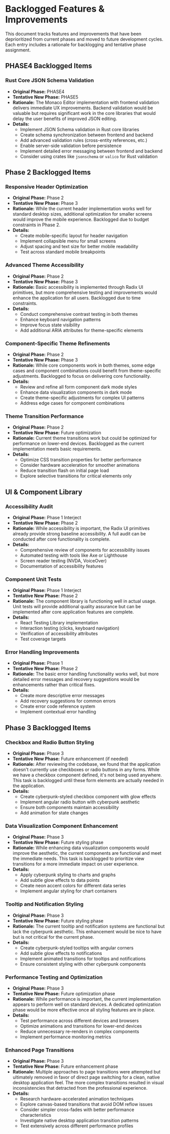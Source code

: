 # Backlogged Features & Improvements

This document tracks features and improvements that have been deprioritized from current phases and moved to future development cycles. Each entry includes a rationale for backlogging and tentative phase assignment.

## PHASE4 Backlogged Items

### Rust Core JSON Schema Validation
- **Original Phase:** PHASE4
- **Tentative New Phase:** PHASE5
- **Rationale:** The Monaco Editor implementation with frontend validation delivers immediate UX improvements. Backend validation would be valuable but requires significant work in the core libraries that would delay the user benefits of improved JSON editing.
- **Details:**
  - Implement JSON Schema validation in Rust core libraries
  - Create schema synchronization between frontend and backend
  - Add advanced validation rules (cross-entity references, etc.)
  - Enable server-side validation before persistence
  - Implement detailed error messaging between frontend and backend
  - Consider using crates like `jsonschema` or `valico` for Rust validation

## Phase 2 Backlogged Items

### Responsive Header Optimization
- **Original Phase:** Phase 2
- **Tentative New Phase:** Phase 3
- **Rationale:** While the current header implementation works well for standard desktop sizes, additional optimization for smaller screens would improve the mobile experience. Backlogged due to budget constraints in Phase 2.
- **Details:**
  - Create mobile-specific layout for header navigation
  - Implement collapsible menu for small screens
  - Adjust spacing and text size for better mobile readability
  - Test across standard mobile breakpoints

### Advanced Theme Accessibility
- **Original Phase:** Phase 2
- **Tentative New Phase:** Phase 3
- **Rationale:** Basic accessibility is implemented through Radix UI primitives, but more comprehensive testing and improvements would enhance the application for all users. Backlogged due to time constraints.
- **Details:**
  - Conduct comprehensive contrast testing in both themes
  - Enhance keyboard navigation patterns
  - Improve focus state visibility
  - Add additional ARIA attributes for theme-specific elements

### Component-Specific Theme Refinements
- **Original Phase:** Phase 2
- **Tentative New Phase:** Phase 3
- **Rationale:** While core components work in both themes, some edge cases and component combinations could benefit from theme-specific adjustments. Backlogged to focus on delivering core functionality.
- **Details:**
  - Review and refine all form component dark mode styles
  - Enhance data visualization components in dark mode
  - Create theme-specific adjustments for complex UI patterns
  - Address edge cases for component combinations

### Theme Transition Performance
- **Original Phase:** Phase 2
- **Tentative New Phase:** Future optimization
- **Rationale:** Current theme transitions work but could be optimized for performance on lower-end devices. Backlogged as the current implementation meets basic requirements.
- **Details:**
  - Optimize CSS transition properties for better performance
  - Consider hardware acceleration for smoother animations
  - Reduce transition flash on initial page load
  - Explore selective transitions for critical elements only

## UI & Component Library

### Accessibility Audit
- **Original Phase:** Phase 1 Interject
- **Tentative New Phase:** Phase 2
- **Rationale:** While accessibility is important, the Radix UI primitives already provide strong baseline accessibility. A full audit can be conducted after core functionality is complete.
- **Details:**
  - Comprehensive review of components for accessibility issues
  - Automated testing with tools like Axe or Lighthouse
  - Screen reader testing (NVDA, VoiceOver)
  - Documentation of accessibility features

### Component Unit Tests
- **Original Phase:** Phase 1 Interject
- **Tentative New Phase:** Phase 2
- **Rationale:** The component library is functioning well in actual usage. Unit tests will provide additional quality assurance but can be implemented after core application features are complete.
- **Details:**
  - React Testing Library implementation
  - Interaction testing (clicks, keyboard navigation)
  - Verification of accessibility attributes
  - Test coverage targets

### Error Handling Improvements
- **Original Phase:** Phase 1
- **Tentative New Phase:** Phase 2
- **Rationale:** The basic error handling functionality works well, but more detailed error messages and recovery suggestions would be enhancements rather than critical fixes.
- **Details:**
  - Create more descriptive error messages
  - Add recovery suggestions for common errors
  - Create error code reference system
  - Implement contextual error handling

## Phase 3 Backlogged Items

### Checkbox and Radio Button Styling
- **Original Phase:** Phase 3
- **Tentative New Phase:** Future enhancement (if needed)
- **Rationale:** After reviewing the codebase, we found that the application doesn't currently use checkboxes or radio buttons in any forms. While we have a checkbox component defined, it's not being used anywhere. This task is backlogged until these form elements are actually needed in the application.
- **Details:**
  - Create cyberpunk-styled checkbox component with glow effects
  - Implement angular radio button with cyberpunk aesthetic
  - Ensure both components maintain accessibility
  - Add animation for state changes

### Data Visualization Component Enhancement
- **Original Phase:** Phase 3
- **Tentative New Phase:** Future styling phase
- **Rationale:** While enhancing data visualization components would improve the aesthetic, the current components are functional and meet the immediate needs. This task is backlogged to prioritize view transitions for a more immediate impact on user experience.
- **Details:**
  - Apply cyberpunk styling to charts and graphs
  - Add subtle glow effects to data points
  - Create neon accent colors for different data series
  - Implement angular styling for chart containers

### Tooltip and Notification Styling
- **Original Phase:** Phase 3
- **Tentative New Phase:** Future styling phase
- **Rationale:** The current tooltip and notification systems are functional but lack the cyberpunk aesthetic. This enhancement would be nice to have but is not critical for the current phase.
- **Details:**
  - Create cyberpunk-styled tooltips with angular corners
  - Add subtle glow effects to notifications
  - Implement animated transitions for tooltips and notifications
  - Ensure consistent styling with other cyberpunk components

### Performance Testing and Optimization
- **Original Phase:** Phase 3
- **Tentative New Phase:** Future optimization phase
- **Rationale:** While performance is important, the current implementation appears to perform well on standard devices. A dedicated optimization phase would be more effective once all styling features are in place.
- **Details:**
  - Test performance across different devices and browsers
  - Optimize animations and transitions for lower-end devices
  - Reduce unnecessary re-renders in complex components
  - Implement performance monitoring metrics

### Enhanced Page Transitions
- **Original Phase:** Phase 3
- **Tentative New Phase:** Future enhancement phase
- **Rationale:** Multiple approaches to page transitions were attempted but ultimately removed in favor of direct page switching for a clean, native desktop application feel. The more complex transitions resulted in visual inconsistencies that detracted from the professional experience.
- **Details:**
  - Research hardware-accelerated animation techniques
  - Explore canvas-based transitions that avoid DOM reflow issues
  - Consider simpler cross-fades with better performance characteristics
  - Investigate native desktop application transition patterns
  - Test extensively across different performance profiles